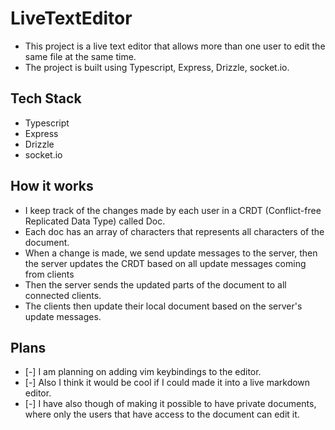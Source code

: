 # LiveTextEditor
- This project is a live text editor that allows more than one user to edit the same file at the same time. 
- The project is built using Typescript, Express, Drizzle, socket.io.

## Tech Stack
- Typescript
- Express
- Drizzle
- socket.io

## How it works
- I keep track of the changes made by each user in a CRDT (Conflict-free Replicated Data Type) called Doc.
- Each doc has an array of characters that represents all characters of the document.
- When a change is made, we send update messages to the server, then the server updates the CRDT based on all update messages coming from clients
- Then the server sends the updated parts of the document to all connected clients.
- The clients then update their local document based on the server's update messages.

## Plans
- [-] I am planning on adding vim keybindings to the editor.
- [-] Also I think it would be cool if I could made it into a live markdown editor.
- [-] I have also though of making it possible to have private documents, where only the users that have access to the document can edit it.
